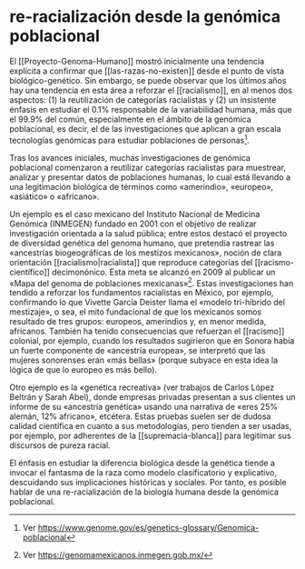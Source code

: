 # re-racialización desde la genómica poblacional
El [[Proyecto-Genoma-Humano]] mostró inicialmente una tendencia explícita a confirmar que [[las-razas-no-existen]] desde el punto de vista biológico-genético. Sin embargo, se puede observar que los últimos años hay una tendencia en esta área a reforzar el [[racialismo]], en al menos dos aspectos: (1) la reutilización de categorías racialistas y (2) un insistente énfasis en estudiar el 0.1% responsable de la variabilidad humana, más que el 99.9% del común, especialmente en el ámbito de la genómica poblacional, es decir, el de las investigaciones que aplican a gran escala tecnologías genómicas para estudiar poblaciones de personas[^genomica-poblacional].

Tras los avances iniciales, muchas investigaciones de genómica poblacional comenzaron a reutilizar categorías racialistas para muestrear, analizar y presentar datos de poblaciones humanas, lo cual está llevando a una legitimación biológica de términos como «amerindio», «europeo», «asiático» o «africano».

Un ejemplo es el caso mexicano del Instituto Nacional de Medicina Genómica (INMEGEN) fundado en 2001 con el objetivo de realizar investigación orientada a la salud pública; entre estos destacó el proyecto de diversidad genética del genoma humano, que pretendía rastrear las «ancestrías biogeográficas de los mestizos mexicanos», noción de clara orientación [[racialismo|racialista]] que reproduce categorías del [[racismo-científico]] decimonónico. Esta meta se alcanzó en 2009 al publicar un «Mapa del genoma de poblaciones mexicanas»[^inmegen-mapa-genoma-mexicano]. Estas investigaciones han tendido a reforzar los fundamentos racialistas en México, por ejemplo, confirmando lo que Vivette García Deister llama el «modelo tri-híbrido del mestizaje», o sea, el mito fundacional de que los mexicanos somos resultado de tres grupos: europeos, amerindios y, en menor medida, africanos. También ha tenido consecuencias que refuerzan el [[racismo]] colonial, por ejemplo, cuando los resultados sugirieron que en Sonora había un fuerte componente de «ancestría europea», se interpretó que las mujeres sonorenses eran «más bellas» (porque subyace en esta idea la lógica de que lo europeo es más bello).

Otro ejemplo es la «genética recreativa» (ver trabajos de Carlos López Beltrán y Sarah Abel), donde empresas privadas presentan a sus clientes un informe de su «ancestría genética» usando una narrativa de «eres 25% alemán, 12% africano», etcétera. Estas pruebas suelen ser de dudosa calidad científica en cuanto a sus metodologías, pero tienden a ser usadas, por ejemplo, por adherentes de la [[supremacia-blanca]] para legitimar sus discursos de pureza racial.

El énfasis en estudiar la diferencia biológica desde la genética tiende a invocar el fantasma de la raza como modelo clasificatorio y explicativo, descuidando sus implicaciones históricas y sociales. Por tanto, es posible hablar de una re-racialización de la biología humana desde la genómica poblacional.

[^genomica-poblacional]: Ver https://www.genome.gov/es/genetics-glossary/Genomica-poblacional

[^inmegen-mapa-genoma-mexicano]: Ver https://genomamexicanos.inmegen.gob.mx/
